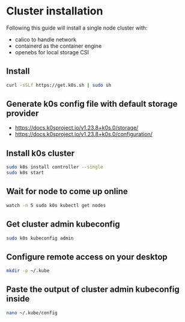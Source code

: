 # Cluster installation

Following this guide will install a single node cluster with:
- calico to handle network
- containerd as the container engine
- openebs for local storage CSI

## Install
```bash
curl -sSLf https://get.k0s.sh | sudo sh
```

## Generate k0s config file with default storage provider
- https://docs.k0sproject.io/v1.23.8+k0s.0/storage/
- https://docs.k0sproject.io/v1.23.8+k0s.0/configuration/

## Install k0s cluster
```bash
sudo k0s install controller --single
sudo k0s start
```

## Wait for node to come up online
```bash
watch -n 5 sudo k0s kubectl get nodes
```

## Get cluster admin kubeconfig
```bash
sudo k0s kubeconfig admin
```

## Configure remote access on your desktop
```bash
mkdir -p ~/.kube
```
## Paste the output of cluster admin kubeconfig inside
```bash
nano ~/.kube/config
```
